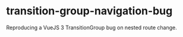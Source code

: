 # transition-group-navigation-bug
Reproducing a VueJS 3 TransitionGroup bug on nested route change.
